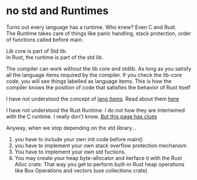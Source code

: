 # no std and Runtimes

Turns out every language has a runtime. Who knew? Even C and Rust.  
The Runtime takes care of things like panic handling, stack protection, order of functions called before main.  

Lib core is part of Std lib.  
In Rust, the runtime is part of the std lib.  

The compiler can work without the lib core and stdlib. As long as you satisfy all the language items required by the compiler. If you check the lib-core code, you will see things labelled as language items. This is how the compiler knows the position of code that satisfies the behavior of Rust itself

I have not understood the concept of [lang items](https://manishearth.github.io/blog/2017/01/11/rust-tidbits-what-is-a-lang-item/?ref=ductile.systems). Read about them [here](https://manishearth.github.io/blog/2017/01/11/rust-tidbits-what-is-a-lang-item/?ref=ductile.systems)

I have not understood the Rust Runtime. I do not how they are intertwined with the C runtime. I really don't know. [But this page has clues](https://ductile.systems/rusts-runtime/)



Anyway, when we stop depending on the std library...
1. you have to include your own init code before main()
2. you have to implement your own stack overflow protection mechanism
3. You have to implement your own std fuctions.
4. You may create your heap byte-allocator and iterface it with the Rust Alloc crate. That way you get to perform built-in Rust heap operations like Box Operations and vectors (use collections crate)
